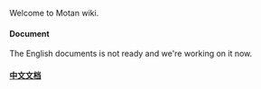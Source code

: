 Welcome to Motan wiki.

#### Document

The English documents is not ready and we're working on it now.

#### [中文文档](zh_overview)



